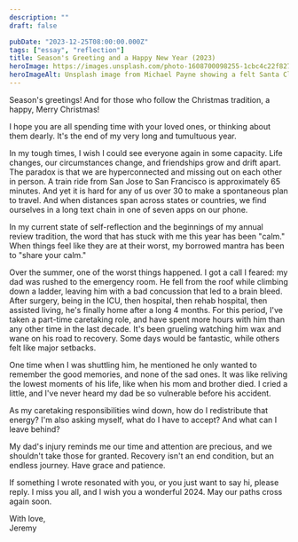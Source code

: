 ```yaml
---
description: ""
draft: false

pubDate: "2023-12-25T08:00:00.000Z"
tags: ["essay", "reflection"]
title: Season's Greeting and a Happy New Year (2023)
heroImage: https://images.unsplash.com/photo-1608700098255-1cbc4c22f827?q=80&w=2370&auto=format&fit=crop&ixlib=rb-4.0.3&ixid=M3wxMjA3fDB8MHxwaG90by1wYWdlfHx8fGVufDB8fHx8fA%3D%3D
heroImageAlt: Unsplash image from Michael Payne showing a felt Santa Clause
---
```


Season's greetings! And for those who follow the Christmas tradition, a happy, Merry Christmas!

I hope you are all spending time with your loved ones, or thinking about them dearly. It's the end of my very long and tumultuous year.

In my tough times, I wish I could see everyone again in some capacity. Life changes, our circumstances change, and friendships grow and drift apart. The paradox is that we are hyperconnected and missing out on each other in person. A train ride from San Jose to San Francisco is approximately 65 minutes. And yet it is hard for any of us over 30 to make a spontaneous plan to travel. And when distances span across states or countries, we find ourselves in a long text chain in one of seven apps on our phone.

In my current state of self-reflection and the beginnings of my annual review tradition, the word that has stuck with me this year has been "calm." When things feel like they are at their worst, my borrowed mantra has been to "share your calm."

Over the summer, one of the worst things happened. I got a call I feared: my dad was rushed to the emergency room. He fell from the roof while climbing down a ladder, leaving him with a bad concussion that led to a brain bleed. After surgery, being in the ICU, then hospital, then rehab hospital, then assisted living, he's finally home after a long 4 months. For this period, I've taken a part-time caretaking role, and have spent more hours with him than any other time in the last decade. It's been grueling watching him wax and wane on his road to recovery. Some days would be fantastic, while others felt like major setbacks.

One time when I was shuttling him, he mentioned he only wanted to remember the good memories, and none of the sad ones. It was like reliving the lowest moments of his life, like when his mom and brother died. I cried a little, and I've never heard my dad be so vulnerable before his accident.

As my caretaking responsibilities wind down, how do I redistribute that energy? I'm also asking myself, what do I have to accept? And what can I leave behind?

My dad's injury reminds me our time and attention are precious, and we shouldn't take those for granted. Recovery isn't an end condition, but an endless journey. Have grace and patience.

If something I wrote resonated with you, or you just want to say hi, please reply. I miss you all, and I wish you a wonderful 2024. May our paths cross again soon.

With love,  
Jeremy